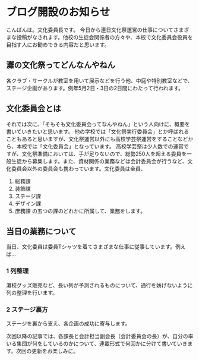 # ブログ開設のお知らせ
こんばんは。文化委員長です。
今日から連日文化祭運営の仕事についてさまざまな投稿がなされます。他校の生徒会関係者の方々や、本校で文化委員会役員を目指す人にお勧めできる内容だと思います。


## 灘の文化祭ってどんなんやねん
各クラブ・サークルが教室を用いて展示などを行う他、中庭や特別教室などで、ステージ企画があります。例年5月2日・3日の2日間にわたって行われます。

## 文化委員会とは
それでは次に、「そもそも文化委員会ってなんやねん」という人向けに、概要を書いていきたいと思います。
他の学校では「文化祭実行委員会」とか呼ばれることもあると思いますが、文化祭運営以外にも高校学芸祭運営をすることなどから、本校では「文化委員会」となっています。
高校学芸祭は少人数での運営ですが、文化祭準備においては、手が足りないので、総勢250人を超える委員を一般生徒から募集します。また、資材関係の業務などは会計委員会が行うなど、文化委員会以外の委員会も携わっています。文化委員は全員、
1. 総務課
2. 装飾課
3. ステージ課
4. デザイン課
5. 庶務課
の五つの課のどれかに所属して、業務をします。

## 当日の業務について
当日、文化委員は委員Tシャツを着てさまざまな仕事に従事しています。例えば…
### 1 列整理
灘校グッズ販売など、長い列が予測されるものについて、通行を妨げないように列の整理を行います。
### 2 ステージ裏方
ステージを裏から支え、各企画の成功に寄与します。


次回以降の記事では、各課長と会計担当副会長（会計委員会の長）が、自分の率いる集団が何をしているのかについて、連載形式で何回かに分けて書いていきます。次回の更新をお楽しみに。